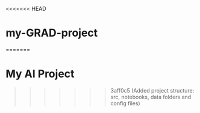 <<<<<<< HEAD
# my-GRAD-project
=======
# My AI Project 
>>>>>>> 3aff0c5 (Added project structure: src, notebooks, data folders and config files)
